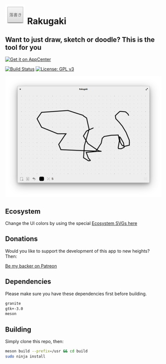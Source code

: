 # ![icon](data/icon.png) Rakugaki

## Want to just draw, sketch or doodle? This is the tool for you

[![Get it on AppCenter](https://appcenter.elementary.io/badge.svg)](https://appcenter.elementary.io/com.github.lainsce.rakugaki)

[![Build Status](https://travis-ci.org/lainsce/rakugaki.svg?branch=master)](https://travis-ci.org/lainsce/rakugaki)
[![License: GPL v3](https://img.shields.io/badge/License-GPL%20v3-blue.svg)](http://www.gnu.org/licenses/gpl-3.0)

![Screenshot](data/shot.png)

## Ecosystem

Change the UI colors by using the special [Ecosystem SVGs here](https://github.com/hundredrabbits/Themes/)

## Donations

Would you like to support the development of this app to new heights? Then:

[Be my backer on Patreon](https://www.patreon.com/lainsce)

## Dependencies

Please make sure you have these dependencies first before building.

```bash
granite
gtk+-3.0
meson
```

## Building

Simply clone this repo, then:

```bash
meson build --prefix=/usr && cd build
sudo ninja install
```
